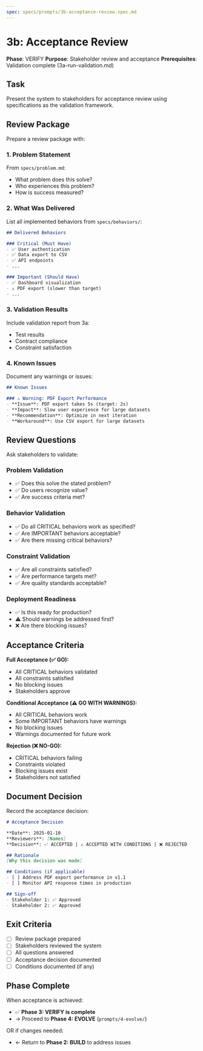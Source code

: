 ```yaml
---
spec: specs/prompts/3b-acceptance-review.spec.md
---
```


# 3b: Acceptance Review

**Phase**: VERIFY
**Purpose**: Stakeholder review and acceptance
**Prerequisites**: Validation complete (3a-run-validation.md)

## Task

Present the system to stakeholders for acceptance review using specifications as the validation framework.

## Review Package

Prepare a review package with:

### 1. Problem Statement
From `specs/problem.md`:
- What problem does this solve?
- Who experiences this problem?
- How is success measured?

### 2. What Was Delivered
List all implemented behaviors from `specs/behaviors/`:
```markdown
## Delivered Behaviors

### Critical (Must Have)
- ✅ User authentication
- ✅ Data export to CSV
- ✅ API endpoints
- ...

### Important (Should Have)
- ✅ Dashboard visualization
- ⚠️ PDF export (slower than target)
- ...
```

### 3. Validation Results
Include validation report from 3a:
- Test results
- Contract compliance
- Constraint satisfaction

### 4. Known Issues
Document any warnings or issues:
```markdown
## Known Issues

### ⚠️ Warning: PDF Export Performance
- **Issue**: PDF export takes 5s (target: 2s)
- **Impact**: Slow user experience for large datasets
- **Recommendation**: Optimize in next iteration
- **Workaround**: Use CSV export for large datasets
```

## Review Questions

Ask stakeholders to validate:

### Problem Validation
- ✅ Does this solve the stated problem?
- ✅ Do users recognize value?
- ✅ Are success criteria met?

### Behavior Validation
- ✅ Do all CRITICAL behaviors work as specified?
- ✅ Are IMPORTANT behaviors acceptable?
- ✅ Are there missing critical behaviors?

### Constraint Validation
- ✅ Are all constraints satisfied?
- ✅ Are performance targets met?
- ✅ Are quality standards acceptable?

### Deployment Readiness
- ✅ Is this ready for production?
- ⚠️ Should warnings be addressed first?
- ❌ Are there blocking issues?

## Acceptance Criteria

**Full Acceptance (✅ GO):**
- All CRITICAL behaviors validated
- All constraints satisfied
- No blocking issues
- Stakeholders approve

**Conditional Acceptance (⚠️ GO WITH WARNINGS):**
- All CRITICAL behaviors work
- Some IMPORTANT behaviors have warnings
- No blocking issues
- Warnings documented for future work

**Rejection (❌ NO-GO):**
- CRITICAL behaviors failing
- Constraints violated
- Blocking issues exist
- Stakeholders not satisfied

## Document Decision

Record the acceptance decision:

```markdown
# Acceptance Decision

**Date**: 2025-01-10
**Reviewers**: [Names]
**Decision**: ✅ ACCEPTED | ⚠️ ACCEPTED WITH CONDITIONS | ❌ REJECTED

## Rationale
[Why this decision was made]

## Conditions (if applicable)
- [ ] Address PDF export performance in v1.1
- [ ] Monitor API response times in production

## Sign-off
- Stakeholder 1: ✅ Approved
- Stakeholder 2: ✅ Approved
```

## Exit Criteria

- [ ] Review package prepared
- [ ] Stakeholders reviewed the system
- [ ] All questions answered
- [ ] Acceptance decision documented
- [ ] Conditions documented (if any)

## Phase Complete

When acceptance is achieved:
- ✅ **Phase 3: VERIFY is complete**
- → Proceed to **Phase 4: EVOLVE** (`prompts/4-evolve/`)

OR if changes needed:
- ← Return to **Phase 2: BUILD** to address issues
